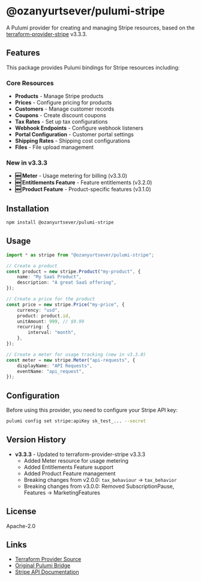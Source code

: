 # @ozanyurtsever/pulumi-stripe

A Pulumi provider for creating and managing Stripe resources, based on the [terraform-provider-stripe](https://github.com/lukasaron/terraform-provider-stripe) v3.3.3.

## Features

This package provides Pulumi bindings for Stripe resources including:

### Core Resources
- **Products** - Manage Stripe products
- **Prices** - Configure pricing for products  
- **Customers** - Manage customer records
- **Coupons** - Create discount coupons
- **Tax Rates** - Set up tax configurations
- **Webhook Endpoints** - Configure webhook listeners
- **Portal Configuration** - Customer portal settings
- **Shipping Rates** - Shipping cost configurations
- **Files** - File upload management

### New in v3.3.3
- **🆕 Meter** - Usage metering for billing (v3.3.0)
- **🆕 Entitlements Feature** - Feature entitlements (v3.2.0)  
- **🆕 Product Feature** - Product-specific features (v3.1.0)

## Installation

```bash
npm install @ozanyurtsever/pulumi-stripe
```

## Usage

```typescript
import * as stripe from "@ozanyurtsever/pulumi-stripe";

// Create a product
const product = new stripe.Product("my-product", {
    name: "My SaaS Product",
    description: "A great SaaS offering",
});

// Create a price for the product
const price = new stripe.Price("my-price", {
    currency: "usd",
    product: product.id,
    unitAmount: 999, // $9.99
    recurring: {
        interval: "month",
    },
});

// Create a meter for usage tracking (new in v3.3.0)
const meter = new stripe.Meter("api-requests", {
    displayName: "API Requests",
    eventName: "api_request",
});
```

## Configuration

Before using this provider, you need to configure your Stripe API key:

```bash
pulumi config set stripe:apiKey sk_test_... --secret
```

## Version History

- **v3.3.3** - Updated to terraform-provider-stripe v3.3.3
  - Added Meter resource for usage metering
  - Added Entitlements Feature support
  - Added Product Feature management
  - Breaking changes from v2.0.0: `tax_behaviour` → `tax_behavior`
  - Breaking changes from v3.0.0: Removed SubscriptionPause, Features → MarketingFeatures

## License

Apache-2.0

## Links

- [Terraform Provider Source](https://github.com/lukasaron/terraform-provider-stripe)
- [Original Pulumi Bridge](https://github.com/georgegebbett/pulumi-stripe)
- [Stripe API Documentation](https://stripe.com/docs/api)